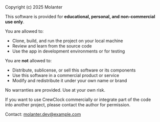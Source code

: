 Copyright (c) 2025 Molanter

This software is provided for **educational, personal, and non-commercial use only**.

You are allowed to:
- Clone, build, and run the project on your local machine
- Review and learn from the source code
- Use the app in development environments or for testing

You are **not** allowed to:
- Distribute, sublicense, or sell this software or its components
- Use this software in a commercial product or service
- Modify and redistribute it under your own name or brand

No warranties are provided. Use at your own risk.

If you want to use CrewClock commercially or integrate part of the code into another project, please contact the author for permission.

Contact: molanter.dev@example.com

